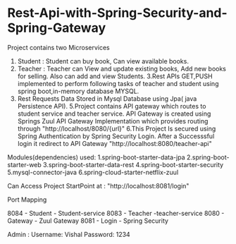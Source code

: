# Rest-Api-with-Spring-Security-and-Spring-Gateway


Project contains two Microservices 
1. Student : Student can buy book, Can view available books.
2. Teacher : Teacher can   View  and update existing books, Add new books for selling. Also can add and view Students.
3.Rest APIs GET,PUSH implemented to perform following tasks of teacher and student using spring boot,in-memory database MYSQL.
4. Rest Requests Data Stored in Mysql Database using Jpa( java Persistence API).
5.Project contains API gateway which routes to student service and teacher service. API Gateway is created using 
Springs Zuul API Gateway Implementation which provides  routing 
through    "http://localhost/8080/{url}"
6.This Project Is secured using Spring Authentication by Spring Security Login. After a Successsful login it redirect 
to API Gateway  "http://localhost:8080/teacher-api"


Modules(dependencies) used:
1.spring-boot-starter-data-jpa
2.spring-boot-starter-web
3.spring-boot-starter-data-rest
4.spring-boot-starter-security
5.mysql-connector-java
6.spring-cloud-starter-netflix-zuul


Can Access Project StartPoint at :
        "http://localhost:8081/login"
        
Port Mapping

8084  -  Student  - Student-service
8083  -  Teacher   -teacher-service
8080  -  Gateway   - Zuul Gateway 
8081  -   Login    - Spring Security

Admin :
 Username: Vishal
 Password: 1234




